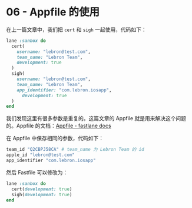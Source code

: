 # 06 - Appfile 的使用

在上一篇文章中，我们把 `cert` 和 `sigh` 一起使用，代码如下：

```ruby
lane :sanbox do
  cert(
    username: "lebron@test.com",
    team_name: "Lebron Team",
    development: true
  )
  sigh(
    username: "lebron@test.com",
    team_name: "Lebron Team",
    app_identifier: "com.lebron.iosapp",
	  development: true
  )
end
```

我们发现这里有很多参数是重复的。这篇文章的 Appfile 就是用来解决这个问题的。Appfile 的文档：[Appfile - fastlane docs](https://docs.fastlane.tools/advanced/Appfile/#appfile)

在 Appfile 中保存相同的参数，代码如下：

```ruby
team_id "Q2CBPJ58CA" # team_name 为 Lebron Team 的 id
apple_id "lebron@test.com"
app_identifier "com.lebron.iosapp"
```

然后 Fastfile 可以修改为：

```ruby
lane :sanbox do
  cert(development: true)
  sigh(development: true)
end
```
